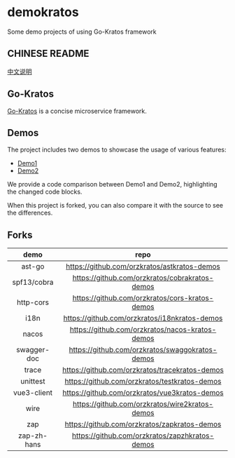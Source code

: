 # demokratos

Some demo projects of using Go-Kratos framework

## CHINESE README

[中文说明](README.zh.md)

## Go-Kratos

[Go-Kratos](https://go-kratos.dev) is a concise microservice framework.

## Demos

The project includes two demos to showcase the usage of various features:

- [Demo1](./demo1kratos)
- [Demo2](./demo2kratos)

We provide a code comparison between Demo1 and Demo2, highlighting the changed code blocks.

When this project is forked, you can also compare it with the source to see the differences.

## Forks

|    demo     |                      repo                       |
|:-----------:|:-----------------------------------------------:|
|   ast-go    |  https://github.com/orzkratos/astkratos-demos   |
| spf13/cobra | https://github.com/orzkratos/cobrakratos-demos  |
|  http-cors  | https://github.com/orzkratos/cors-kratos-demos  |
|    i18n     |  https://github.com/orzkratos/i18nkratos-demos  |
|    nacos    | https://github.com/orzkratos/nacos-kratos-demos |
| swagger-doc | https://github.com/orzkratos/swaggokratos-demos |
|    trace    | https://github.com/orzkratos/tracekratos-demos  |
|  unittest   |  https://github.com/orzkratos/testkratos-demos  |
| vue3-client |  https://github.com/orzkratos/vue3kratos-demos  |
|    wire     | https://github.com/orzkratos/wire2kratos-demos  |
|     zap     |  https://github.com/orzkratos/zapkratos-demos   |
| zap-zh-hans | https://github.com/orzkratos/zapzhkratos-demos  |
